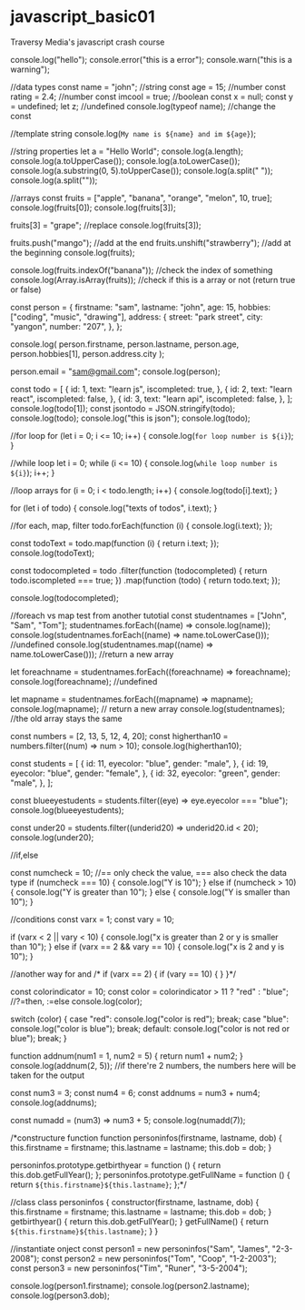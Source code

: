 # javascript_basic01
Traversy Media's javascript crash course

console.log("hello");
console.error("this is a error");
console.warn("this is a warning");

//data types
const name = "john"; //string
const age = 15; //number
const rating = 2.4; //number
const imcool = true; //boolean
const x = null;
const y = undefined;
let z; //undefined
console.log(typeof name); //change the const

//template string
console.log(`My name is ${name} and im ${age}`);

//string properties
let a = "Hello World";
console.log(a.length);
console.log(a.toUpperCase());
console.log(a.toLowerCase());
console.log(a.substring(0, 5).toUpperCase());
console.log(a.split(" "));
console.log(a.split(""));

//arrays
const fruits = ["apple", "banana", "orange", "melon", 10, true];
console.log(fruits[0]);
console.log(fruits[3]);

fruits[3] = "grape"; //replace
console.log(fruits[3]);

fruits.push("mango"); //add at the end
fruits.unshift("strawberry"); //add at the beginning
console.log(fruits);

console.log(fruits.indexOf("banana")); //check the index of something
console.log(Array.isArray(fruits)); //check if this is a array or not (return true or false)

const person = {
  firstname: "sam",
  lastname: "john",
  age: 15,
  hobbies: ["coding", "music", "drawing"],
  address: {
    street: "park street",
    city: "yangon",
    number: "207",
  },
};

console.log(
  person.firstname,
  person.lastname,
  person.age,
  person.hobbies[1],
  person.address.city
);

person.email = "sam@gmail.com";
console.log(person);

const todo = [
  {
    id: 1,
    text: "learn js",
    iscompleted: true,
  },
  {
    id: 2,
    text: "learn react",
    iscompleted: false,
  },
  {
    id: 3,
    text: "learn api",
    iscompleted: false,
  },
];
console.log(todo[1]);
const jsontodo = JSON.stringify(todo);
console.log(todo);
console.log("this is json");
console.log(todo);

//for loop
for (let i = 0; i <= 10; i++) {
  console.log(`for loop number is ${i}`);
}

//while loop
let i = 0;
while (i <= 10) {
  console.log(`while loop number is ${i}`);
  i++;
}

//loop arrays
for (i = 0; i < todo.length; i++) {
  console.log(todo[i].text);
}

for (let i of todo) {
  console.log("texts of todos", i.text);
}

//for each, map, filter
todo.forEach(function (i) {
  console.log(i.text);
});

const todoText = todo.map(function (i) {
  return i.text;
});
console.log(todoText);

const todocompleted = todo
  .filter(function (todocompleted) {
    return todo.iscompleted === true;
  })
  .map(function (todo) {
    return todo.text;
  });

console.log(todocompleted);

//foreach vs map test from another tutotial
const studentnames = ["John", "Sam", "Tom"];
studentnames.forEach((name) => console.log(name));
console.log(studentnames.forEach((name) => name.toLowerCase())); //undefined
console.log(studentnames.map((name) => name.toLowerCase())); //return a new array

let foreachname = studentnames.forEach((foreachname) => foreachname);
console.log(foreachname); //undefined

let mapname = studentnames.forEach((mapname) => mapname);
console.log(mapname); // return a new array
console.log(studentnames); //the old array stays the same

const numbers = [2, 13, 5, 12, 4, 20];
const higherthan10 = numbers.filter((num) => num > 10);
console.log(higherthan10);

const students = [
  {
    id: 11,
    eyecolor: "blue",
    gender: "male",
  },
  {
    id: 19,
    eyecolor: "blue",
    gender: "female",
  },
  {
    id: 32,
    eyecolor: "green",
    gender: "male",
  },
];

const blueeyestudents = students.filter((eye) => eye.eyecolor === "blue");
console.log(blueeyestudents);

const under20 = students.filter((underid20) => underid20.id < 20);
console.log(under20);

//if,else

const numcheck = 10;
//== only check the value, === also check the data type
if (numcheck === 10) {
  console.log("Y is 10");
} else if (numcheck > 10) {
  console.log("Y is greater than 10");
} else {
  console.log("Y is smaller than 10");
}

//conditions
const varx = 1;
const vary = 10;

if (varx < 2 || vary < 10) {
  console.log("x is greater than 2 or y is smaller than 10");
} else if (varx == 2 && vary == 10) {
  console.log("x is 2 and y is 10");
}

//another way for and
/*
if (varx == 2) {
  if (vary == 10) {
  }
}*/

const colorindicator = 10;
const color = colorindicator > 11 ? "red" : "blue"; //?=then, :=else
console.log(color);

switch (color) {
  case "red":
    console.log("color is red");
    break;
  case "blue":
    console.log("color is blue");
    break;
  default:
    console.log("color is not red or blue");
    break;
}

function addnum(num1 = 1, num2 = 5) {
  return num1 + num2;
}
console.log(addnum(2, 5)); //if there're 2 numbers, the numbers here will be taken for the output

const num3 = 3;
const num4 = 6;
const addnums = num3 + num4;
console.log(addnums);

const numadd = (num3) => num3 + 5;
console.log(numadd(7));

/*constructure function
function personinfos(firstname, lastname, dob) {
  this.firstname = firstname;
  this.lastname = lastname;
  this.dob = dob;
}

personinfos.prototype.getbirthyear = function () {
  return this.dob.getFullYear();
};
personinfos.prototype.getFullName = function () {
  return `${this.firstname}${this.lastname}`;
};*/

//class
class personinfos {
  constructor(firstname, lastname, dob) {
    this.firstname = firstname;
    this.lastname = lastname;
    this.dob = dob;
  }
  getbirthyear() {
    return this.dob.getFullYear();
  }
  getFullName() {
    return `${this.firstname}${this.lastname}`;
  }
}

//instantiate onject
const person1 = new personinfos("Sam", "James", "2-3-2008");
const person2 = new personinfos("Tom", "Coop", "1-2-2003");
const person3 = new personinfos("Tim", "Runer", "3-5-2004");

console.log(person1.firstname);
console.log(person2.lastname);
console.log(person3.dob);
